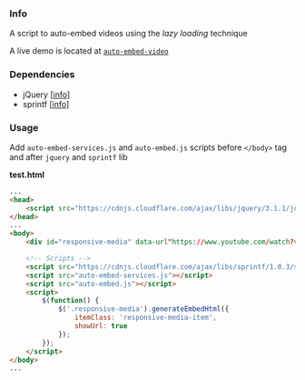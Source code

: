 ### Info

A script to auto-embed videos using the *lazy loading* technique

A live demo is located at [`auto-embed-video`](https://alfredoramos.github.io/auto-embed-video/)

### Dependencies

- jQuery [[info](https://jquery.com/download/)]
- sprintf [[info](https://github.com/alexei/sprintf.js)]

### Usage

Add `auto-embed-services.js` and `auto-embed.js` scripts before `</body>` tag and after `jquery` and `sprintf` lib

**test.html**
```html
...
<head>
	<script src="https://cdnjs.cloudflare.com/ajax/libs/jquery/3.1.1/jquery.slim.min.js"></script>
</head>
...
<body>
	<div id="responsive-media" data-url"https://www.youtube.com/watch?v=XXXXXXXXXXXX"></div>

	<!-- Scripts -->
	<script src="https://cdnjs.cloudflare.com/ajax/libs/sprintf/1.0.3/sprintf.min.js"></script>
	<script src="auto-embed-services.js"></script>
	<script src="auto-embed.js"></script>
	<script>
		$(function() {
			$('.responsive-media').generateEmbedHtml({
				itemClass: 'responsive-media-item',
				showUrl: true
			});
		});
	</script>
</body>
...
```
